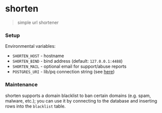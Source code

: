 # shorten

> simple url shortener

### Setup

Environmental variables:
- `SHORTEN_HOST` - hostname
- `SHORTEN_BIND` - bind address (default: `127.0.0.1:4488`)
- `SHORTEN_MAIL` - optional email for support/abuse reports
- `POSTGRES_URI` - lib/pq connection string (see [here](https://pkg.go.dev/github.com/lib/pq#section-documentation))

### Maintenance

shorten supports a domain blacklist to ban certain domains (e.g. spam, malware, etc.);
you can use it by connecting to the database and inserting rows into the `blacklist` table.
